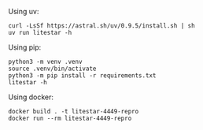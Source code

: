Using uv:
```
curl -LsSf https://astral.sh/uv/0.9.5/install.sh | sh
uv run litestar -h
```

Using pip:
```
python3 -m venv .venv
source .venv/bin/activate
python3 -m pip install -r requirements.txt
litestar -h
```

Using docker:
```
docker build . -t litestar-4449-repro
docker run --rm litestar-4449-repro
```
